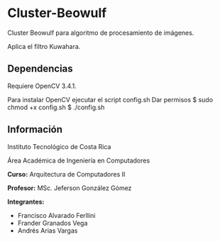 # Cluster-Beowulf
Cluster Beowulf para algoritmo de procesamiento de imágenes.

Aplica el filtro Kuwahara.

## Dependencias
Requiere OpenCV 3.4.1.

Para instalar OpenCV ejecutar el script config.sh
Dar permisos
$ sudo chmod +x config.sh
$ ./config.sh

## Información
Instituto Tecnológico de Costa Rica

Área Académica de Ingeniería en Computadores

**Curso:** Arquitectura de Computadores II

**Profesor:** MSc. Jeferson González Gómez

**Integrantes:**

* Francisco Alvarado Ferllini
* Frander Granados Vega
* Andrés Arias Vargas
